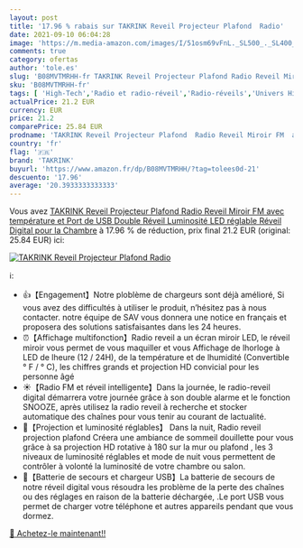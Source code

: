 ```yaml
---
layout: post
title: '17.96 % rabais sur TAKRINK Reveil Projecteur Plafond  Radio'
date: 2021-09-10 06:04:28
image: 'https://m.media-amazon.com/images/I/51osm69vFnL._SL500_._SL400_.jpg'
comments: true
category: ofertas
author: 'tole.es'
slug: 'B08MVTMRHH-fr TAKRINK Reveil Projecteur Plafond Radio Reveil Miroir FM...'
sku: 'B08MVTMRHH-fr'
tags: [ 'High-Tech','Radio et radio-réveil','Radio-réveils','Univers Hi-Fi','takrink', ]
actualPrice: 21.2 EUR
currency: EUR
price: 21.2
comparePrice: 25.84 EUR
prodname: 'TAKRINK Reveil Projecteur Plafond  Radio Reveil Miroir FM  avec température et Port de USB  Double Réveil  Luminosité LED réglable  Réveil Digital pour la Chambre'
country: 'fr'
flag: '🇫🇷'
brand: 'TAKRINK'
buyurl: 'https://www.amazon.fr/dp/B08MVTMRHH/?tag=tolees0d-21'
descuento: '17.96'
average: '20.3933333333333'
---
```


Vous avez [TAKRINK Reveil Projecteur Plafond  Radio Reveil Miroir FM  avec température et Port de USB  Double Réveil  Luminosité LED réglable  Réveil Digital pour la Chambre](https://www.amazon.fr/dp/B08MVTMRHH/?tag=tolees0d-21)  à  17.96 % de réduction, prix final  21.2 EUR (original: 25.84 EUR) ici:

[![TAKRINK Reveil Projecteur Plafond  Radio](https://m.media-amazon.com/images/I/51osm69vFnL._SL500_._SL400_.jpg)](https://www.amazon.fr/dp/B08MVTMRHH/?tag=tolees0d-21)

ℹ️:

- 👍【Engagement】Notre ploblème de chargeurs sont déjà amélioré, Si vous avez des difficultés à utiliser le produit, n’hésitez pas à nous contacter. notre équipe de SAV vous donnera une notice en français et proposera des solutions satisfaisantes dans les 24 heures.
- ⏰【Affichage multifonction】Radio reveil a un écran miroir LED, le réveil miroir vous permet de vous maquiller et vous Affichage de lhorloge à LED de lheure (12 / 24H), de la température et de lhumidité (Convertible ° F / ° C), les chiffres grands et projection HD convicial pour les personne âgé
- ☀【Radio FM et réveil intelligente】Dans la journée, le radio-reveil digital démarrera votre journée grâce à son double alarme et le fonction SNOOZE, après utilisez la radio reveil à recherche et stocker automatique des chaînes pour vous tenir au courant de lactualité.
- 🌙【Projection et luminosité réglables】 Dans la nuit, Radio reveil projection plafond Créera une ambiance de sommeil douillette pour vous grâce à sa projection HD rotative à 180 sur la mur ou plafond , les 3 niveaux de luminosité réglables et mode de nuit vous permettent de contrôler à volonté la luminosité de votre chambre ou salon.
- 🔋【Batterie de secours et chargeur USB】La batterie de secours de notre réveil digital vous résoudra les problème de la perte des chaînes ou des réglages en raison de la batterie déchargée, .Le port USB vous permet de charger votre téléphone et autres appareils pendant que vous dormez.

[🛒 Achetez-le maintenant!!](https://www.amazon.fr/dp/B08MVTMRHH/?tag=tolees0d-21)

